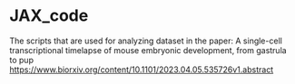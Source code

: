 # JAX_code
The scripts that are used for analyzing dataset in the paper:
A single-cell transcriptional timelapse of mouse embryonic development, from gastrula to pup
https://www.biorxiv.org/content/10.1101/2023.04.05.535726v1.abstract
